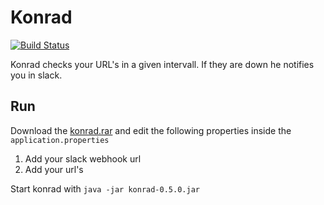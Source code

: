 # Konrad

[![Build Status](https://travis-ci.org/feedm3/konrad.svg)](https://travis-ci.org/feedm3/konrad)

Konrad checks your URL's in a given intervall. If they are down he notifies you in slack.

## Run

Download the [konrad.rar](https://github.com/feedm3/konrad/releases/tag/v0.5.0) and edit the following properties inside the `application.properties`

1. Add your slack webhook url
2. Add your url's

Start konrad with `java -jar konrad-0.5.0.jar`
